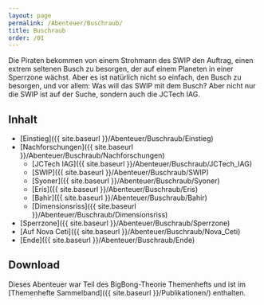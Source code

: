 ```yaml
---
layout: page
permalink: /Abenteuer/Buschraub/
title: Buschraub
order: /01
---
```


Die Piraten bekommen von einem Strohmann des SWIP den Auftrag, einen extrem seltenen Busch zu besorgen, der auf einem Planeten in einer Sperrzone wächst. Aber es ist natürlich nicht so einfach, den Busch zu besorgen, und vor allem: Was will das SWIP mit dem Busch? Aber nicht nur die SWIP ist auf der Suche, sondern auch die JCTech IAG.

## Inhalt

- [Einstieg]({{ site.baseurl }}/Abenteuer/Buschraub/Einstieg)
- [Nachforschungen]({{ site.baseurl }}/Abenteuer/Buschraub/Nachforschungen)
  - [JCTech IAG]({{ site.baseurl }}/Abenteuer/Buschraub/JCTech_IAG)
  - [SWIP]({{ site.baseurl }}/Abenteuer/Buschraub/SWIP)
  - [Syoner]({{ site.baseurl }}/Abenteuer/Buschraub/Syoner)
  - [Eris]({{ site.baseurl }}/Abenteuer/Buschraub/Eris)
  - [Bahir]({{ site.baseurl }}/Abenteuer/Buschraub/Bahir)
  - [Dimensionsriss]({{ site.baseurl }}/Abenteuer/Buschraub/Dimensionsriss)
- [Sperrzone]({{ site.baseurl }}/Abenteuer/Buschraub/Sperrzone)
- [Auf Nova Ceti]({{ site.baseurl }}/Abenteuer/Buschraub/Nova_Ceti)
- [Ende]({{ site.baseurl }}/Abenteuer/Buschraub/Ende)

## Download

Dieses Abenteuer war Teil des BigBong-Theorie Themenhefts und ist im [Themenhefte Sammelband]({{ site.baseurl }}/Publikationen/) enthalten.
